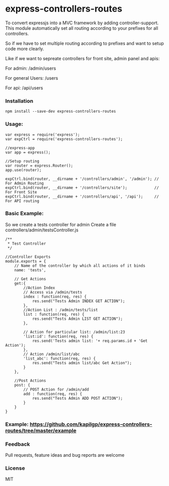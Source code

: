 # express-controllers-routes

To convert expressjs into a MVC framework by adding controller-support. This module automatically set all routing according to your prefixes for all controllers.

So if we have to set multiple routing according to prefixes and want to setup code more clearly.

Like if we want to sepreate controllers for front site, admin panel and apis: 

For admin: /admin/users

For general Users: /users

For api: /api/users

### Installation
```
npm install --save-dev express-controllers-routes
```

### Usage:
```
var express = require('express');
var expCtrl = require('express-controllers-routes');

//express-app
var app = express();

//Setup routing
var router = express.Router();
app.use(router);

expCtrl.bind(router, __dirname + '/controllers/admin', '/admin'); // For Admin Routing
expCtrl.bind(router, __dirname + '/controllers/site');			  // For Front Site	
expCtrl.bind(router, __dirname + '/controllers/api', '/api');	  // For API routing

```

### Basic Example:

So we create a tests controller for admin
Create a file controllers/admin/testsController.js

```
/**
 * Test Controller
 */

//Controller Exports
module.exports = {
	// Name of the controller by which all actions of it binds
	name: 'tests', 

	// Get Actions
	get:{
		//Action Index
		// Access via /admin/tests
		index : function(req, res) {		
			res.send("Tests Admin INDEX GET ACTION");
	    },
	    //Action List : /admin/tests/list
		list : function(req, res) {			
			res.send("Tests Admin LIST GET ACTION");
	    },

	    // Action for particular list: /admin/list:23
	    'list:id': function(req, res) {
	    	res.send('Tests admin list: '+ req.params.id + 'Get Action');
	    },
	    // Action /admin/list/abc
	    'list_abc': function(req, res) {
	    	res.send("Tests admin list/abc Get Action");
	    }
	},

	//Post Actions
	post: {
		// POST Action for /admin/add
		add : function(req, res) {			
			res.send("Tests Admin ADD POST ACTION");
	    }		
	} 
}
```


### Example: https://github.com/kapilgp/express-controllers-routes/tree/master/example


### Feedback

Pull requests, feature ideas and bug reports are welcome

### License

MIT